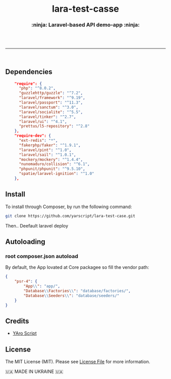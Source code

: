 <h1 align="center">lara-test-casse</h1>

<h3 align="center">:ninja: Laravel-based API demo-app :ninja:</h3>
<h6 align="center">
</h6>

<br>
<hr>
<br>

## Dependencies

```json
    "require": {
      "php": "^8.0.2",
      "guzzlehttp/guzzle": "^7.2",
      "laravel/framework": "^9.19",
      "laravel/passport": "^11.3",
      "laravel/sanctum": "^3.0",
      "laravel/socialite": "^5.5",
      "laravel/tinker": "^2.7",
      "laravel/ui": "^4.1",
      "prettus/l5-repository": "^2.8"
    },
    "require-dev": {
      "ext-redis": "*",
      "fakerphp/faker": "^1.9.1",
      "laravel/pint": "^1.0",
      "laravel/sail": "^1.0.1",
      "mockery/mockery": "^1.4.4",
      "nunomaduro/collision": "^6.1",
      "phpunit/phpunit": "^9.5.10",
      "spatie/laravel-ignition": "^1.0"
    },
```

## Install

To install through Composer, by run the following command:

``` bash
git clone https://github.com/yarscript/lara-test-case.git
```

Then.. Deefault laravel deploy

## Autoloading



### root composer.json autoload

By default, the App lovated at Core packagee so fill the vendor path:

``` json
{
    "psr-4": {
        "App\\": "app/",
        "Database\\Factories\\": "database/factories/",
        "Database\\Seeders\\": "database/seeders/"
    }
}
```

## Credits

- [YAro Script](https://github.com/yarscript)



## License

The MIT License (MIT). Please see [License File](LICENSE.md) for more information.



🇺🇦 MADE IN UKRAINE 🇺🇦
 
